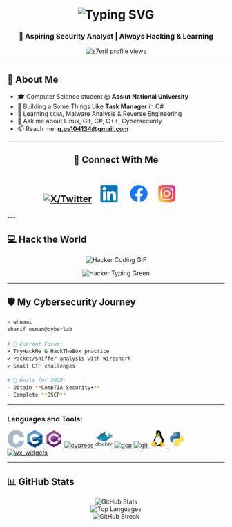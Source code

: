 
<h1 align="center">
  <img src="https://readme-typing-svg.demolab.com?font=JetBrains+Mono&size=26&pause=1000&color=00FF00&center=true&vCenter=true&width=600&lines=Sherif+Osman;Cybersecurity+Enthusiast;Unlocking+The+Matrix" alt="Typing SVG" />
</h1>

<h3 align="center">🚀 Aspiring Security Analyst | Always Hacking & Learning</h3>

<p align="center">
  <img src="https://komarev.com/ghpvc/?username=s7erif&label=👁️+Profile+Views&color=0e75b6&style=flat" alt="s7erif profile views" />
</p>

---

## 🚀 About Me

- 🎓 Computer Science student @ **Assiut National University**  
- 🧰 Building a Some Things Like **Task Manager** in C#  
- 🌱 Learning `CCNA`, Malware Analysis & Reverse Engineering  
- 💬 Ask me about Linux, Git, C#, C++, Cybersecurity  
- 📫 Reach me: **q.os104134@gmail.com**

---

<h2 align="center"> 
  🤝 Connect With Me
  <br/>
  <br/>
  
[<img src="https://cdn.jsdelivr.net/gh/devicons/devicon/icons/twitter/twitter-original.svg" alt="X/Twitter" height="40"/>](https://x.com/s7erif7?s=09)&nbsp;&nbsp;&nbsp;
  [<img src='https://github.com/ash356/ash356/blob/main/images/linkedin.svg' alt='linkedin' height='40'>](https://linkedin.com/in/https://www.linkedin.com/in/sherif-osman-32646424b/)&nbsp;&nbsp;&nbsp;&nbsp;&nbsp; 
  [<img src='https://github.com/ash356/ash356/blob/main/images/facebook.svg' alt='facebook' height='40'>](https://fb.com/https://www.facebook.com/shryf.thman.462491/) &nbsp;&nbsp;&nbsp;
  [<img src='https://github.com/ash356/ash356/blob/main/images/instagram.svg' alt='instagram' height='40'>](https://instagram.com/s7erif_osman.30.11) &nbsp;&nbsp;&nbsp;&nbsp;&nbsp;
</h2>
---

## 💻 Hack the World

<p align="center">
  <img src="https://media.tenor.com/2uyENRmiUt0AAAAC/coding.gif" width="400" alt="Hacker Coding GIF"/>
</p>

<p align="center">
  <img src="https://readme-typing-svg.demolab.com?font=Fira+Code&weight=600&size=20&duration=3000&pause=800&color=00FF00&center=true&vCenter=true&width=600&lines=Think+like+a+Hacker...;Break+Rules%2C+Build+Defenses.;Cybersecurity+is+my+Battlefield+%F0%9F%94%8A" alt="Hacker Typing Green"/>
</p>


---

## 🛡️ My Cybersecurity Journey

```bash
> whoami
sherif_osman@cyberlab

# 🚧 Current Focus:
✔️ TryHackMe & HackTheBox practice
✔️ Packet/Sniffer analysis with Wireshark
✔️ Small CTF challenges

# 🎯 Goals for 2025:
- Obtain **CompTIA Security+**
- Complete **OSCP**
```

---

<h3 align="left">Languages and Tools:</h3>
<p align="left"> <a href="https://www.cprogramming.com/" target="_blank" rel="noreferrer"> <img src="https://raw.githubusercontent.com/devicons/devicon/master/icons/c/c-original.svg" alt="c" width="40" height="40"/> </a> <a href="https://www.w3schools.com/cpp/" target="_blank" rel="noreferrer"> <img src="https://raw.githubusercontent.com/devicons/devicon/master/icons/cplusplus/cplusplus-original.svg" alt="cplusplus" width="40" height="40"/> </a> <a href="https://www.w3schools.com/cs/" target="_blank" rel="noreferrer"> <img src="https://raw.githubusercontent.com/devicons/devicon/master/icons/csharp/csharp-original.svg" alt="csharp" width="40" height="40"/> </a> <a href="https://www.cypress.io" target="_blank" rel="noreferrer"> <img src="https://raw.githubusercontent.com/simple-icons/simple-icons/6e46ec1fc23b60c8fd0d2f2ff46db82e16dbd75f/icons/cypress.svg" alt="cypress" width="40" height="40"/> </a> <a href="https://www.docker.com/" target="_blank" rel="noreferrer"> <img src="https://raw.githubusercontent.com/devicons/devicon/master/icons/docker/docker-original-wordmark.svg" alt="docker" width="40" height="40"/> </a> <a href="https://cloud.google.com" target="_blank" rel="noreferrer"> <img src="https://www.vectorlogo.zone/logos/google_cloud/google_cloud-icon.svg" alt="gcp" width="40" height="40"/> </a> <a href="https://git-scm.com/" target="_blank" rel="noreferrer"> <img src="https://www.vectorlogo.zone/logos/git-scm/git-scm-icon.svg" alt="git" width="40" height="40"/> </a> <a href="https://www.linux.org/" target="_blank" rel="noreferrer"> <img src="https://raw.githubusercontent.com/devicons/devicon/master/icons/linux/linux-original.svg" alt="linux" width="40" height="40"/> </a> <a href="https://www.python.org" target="_blank" rel="noreferrer"> <img src="https://raw.githubusercontent.com/devicons/devicon/master/icons/python/python-original.svg" alt="python" width="40" height="40"/> </a> <a href="https://www.wxwidgets.org/" target="_blank" rel="noreferrer"> <img src="https://upload.wikimedia.org/wikipedia/commons/b/bb/WxWidgets.svg" alt="wx_widgets" width="40" height="40"/> </a> </p>


---

## 📊 GitHub Stats

<p align="center">
  <img src="https://github-readme-stats.vercel.app/api?username=s7erif&show_icons=true&theme=tokyonight" alt="GitHub Stats"/>
  <br/>
  <img src="https://github-readme-stats.vercel.app/api/top-langs/?username=s7erif&layout=compact&theme=tokyonight" alt="Top Languages"/>
  <br/>
  <img src="https://github-readme-streak-stats.herokuapp.com/?user=s7erif&theme=tokyonight" alt="GitHub Streak"/>
</p>
